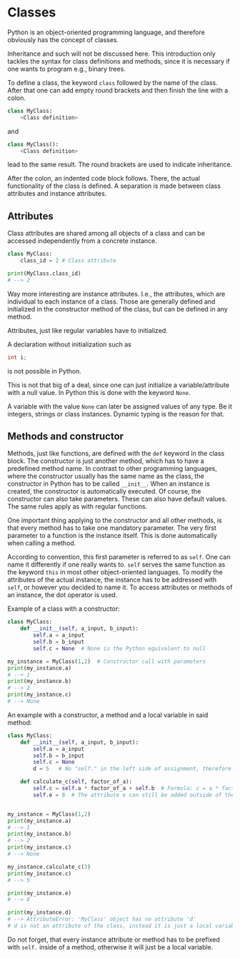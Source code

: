 # Classes

Python is an object-oriented programming language, and therefore obviously has the concept of classes.

Inheritance and such will not be discussed here.
This introduction only tackles the syntax for class definitions and methods, since it is necessary if one wants to program e.g., binary trees.

To define a class, the keyword <code>class</code> followed by the name of the class. After that one can add empty round brackets and then finish the line with a colon.
```Python
class MyClass:
    <Class definition>
```
and
```Python
class MyClass():
    <Class definition>
```
lead to the same result. The round brackets are used to indicate inheritance.

After the colon, an indented code block follows. There, the actual functionality of the class is defined. A separation is made between class attributes and instance attributes.

## Attributes

Class attributes are shared among all objects of a class and can be accessed independently from a concrete instance.

```Python
class MyClass:
	class_id = 2 # Class attribute

print(MyClass.class_id)
# --> 2
```

Way more interesting are instance attributes. I.e., the attributes, which are individual to each instance of a class. Those are generally defined and initialized in the constructor method of the class, but can be defined in any method.

Attributes, just like regular variables have to initialized.

A declaration without initialization such as 
```C
int i;
```
is not possible in Python.

This is not that big of a deal, since one can just initialize a variable/attribute with a null value. In Python this is done with the keyword <code>None</code>.

A variable with the value <code>None</code> can later be assigned values of any type. Be it integers, strings or class instances. Dynamic typing is the reason for that.

## Methods and constructor
Methods, just like functions, are defined with the <code>def</code> keyword in the class block.
The constructor is just another method, which has to have a predefined method name.
In contrast to other programming languages, where the constructor usually has the same name as the class, the constructor in Python has to be called <code>&#95;&#95;init&#95;&#95;</code>. When an instance is created, the constructor is automatically executed. Of course, the constructor can also take parameters. These can also have default values. The same rules apply as with regular functions.

One important thing applying to the constructor and all other methods, is that every method has to take one mandatory parameter. The very first parameter to a function is the instance itself. This is done automatically when calling a method.

According to convention, this first parameter is referred to as <code>self</code>. One can name it differently if one really wants to. <code>self</code> serves the same function as the keyword <code>this</code> in most other object-oriented languages.
To modify the attributes of the actual instance, the instance has to be addressed with <code>self</code>, or however you decided to name it.
To access attributes or methods of an instance, the dot operator is used.

Example of a class with a constructor:
```Python
class MyClass:
	def __init__(self, a_input, b_input):
		self.a = a_input
		self.b = b_input
		self.c = None  # None is the Python equivalent to null

my_instance = MyClass(1,2)  # Constructor call with parameters
print(my_instance.a)
# --> 1
print(my_instance.b)
# --> 2
print(my_instance.c)
# --> None
```

An example with a constructor, a method and a local variable in said method:
```Python
class MyClass:
	def __init__(self, a_input, b_input):
		self.a = a_input
		self.b = b_input
		self.c = None
		d = 5 	# No "self." in the left side of assignment, therefore this is a local variable and not an attribute. This value only exists in the constructor.

	def calculate_c(self, factor_of_a):
		self.c = self.a * factor_of_a + self.b  # Formula: c = a * factor + b
		self.e = 8  # The attribute e can still be added outside of the constructor.


my_instance = MyClass(1,2)
print(my_instance.a)
# --> 1
print(my_instance.b)
# --> 2
print(my_instance.c)
# --> None

my_instance.calculate_c(3)
print(my_instance.c)
# --> 5

print(my_instance.e)
# --> 8

print(my_instance.d)
# --> AttributeError: 'MyClass' object has no attribute 'd'
# d is not an attribute of the class, instead it is just a local variable in the constructor.
```

Do not forget, that every instance attribute or method has to be prefixed with <code>self.</code> inside of a method, otherwise it will just be a local variable.
